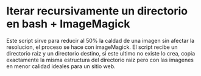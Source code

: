 Iterar recursivamente un directorio en bash + ImageMagick
=============

Este script sirve para reducir al 50% la caldad de una imagen sin afectar la
resolucion, el proceso se hace con imageMagick.
El script recibe un directorio raiz y un directorio destino, si este ultimo
no existe lo crea, copia exactamente la misma estructura del directorio raiz
pero con las imagenes en menor calidad ideales para un sitio web.
